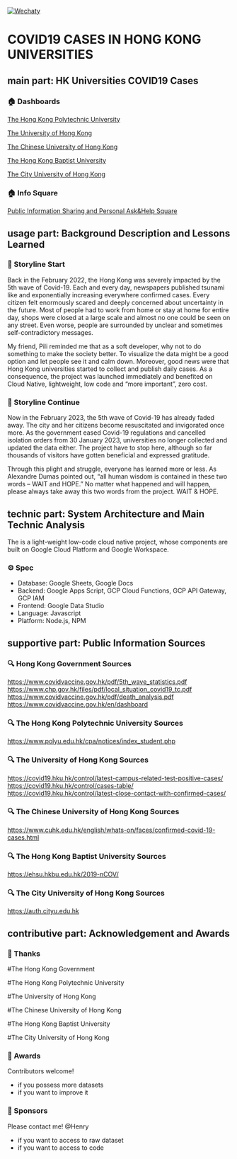 [![Wechaty](https://wechaty.js.org/img/wechaty-logo.svg)](https://www.baidu.com)

# COVID19 CASES IN HONG KONG UNIVERSITIES
## main part: HK Universities COVID19 Cases 

### 🏠 Dashboards

[The Hong Kong Polytechnic University][l1]

[The University of Hong Kong][l2]

[The Chinese University of Hong Kong][l3]

[The Hong Kong Baptist University][l4]

[The City University of Hong Kong][l5]

### 🏠 Info Square

[Public Information Sharing and Personal Ask&Help Square][l6]


[l1]: https://datastudio.google.com/reporting/6f62f56f-fd34-4e7b-9ce3-8991fd35ae5e/page/IVVmC
[l2]: https://datastudio.google.com/reporting/19380e90-a92c-4e22-bbdf-2b4a56b2630a/page/5jWmC
[l3]: https://datastudio.google.com/reporting/fb0280da-c5c8-4b46-bd29-c80978179536/page/6YXmC
[l4]: https://datastudio.google.com/reporting/7ad2ae5c-b543-4d8e-94df-f5dd0419b147
[l5]: https://datastudio.google.com/reporting/b30e540b-3ef6-430c-9abf-94c89c621ade/page/ThbnC
[l6]: https://docs.google.com/document/d/15zdVq6KPEByHO-xtv6hJh-HQz80t6mUyZ5LMeHjtWOU/edit#heading=h.tv3qxy36yxj8


## usage part: Background Description and Lessons Learned

### 🔔 Storyline Start

Back in the February 2022, the Hong Kong was severely impacted by the 5th wave of Covid-19. Each and every day, newspapers published tsunami like and exponentially increasing everywhere confirmed cases. Every citizen felt enormously scared and deeply concerned about uncertainty in the future. Most of people had to work from home or stay at home for entire day, shops were closed at a large scale and almost no one could be seen on any street. Even worse, people are surrounded by unclear and sometimes self-contradictory messages. 

My friend, Pili reminded me that as a soft developer, why not to do something to make the society better. To visualize the data might be a good option and let people see it and calm down. Moreover, good news were that Hong Kong universities started to collect and publish daily cases. As a consequence, the project was launched immediately and benefited on Cloud Native, lightweight, low code and “more important”, zero cost. 

### 🔔 Storyline Continue

Now in the February 2023, the 5th wave of Covid-19 has already faded away. The city and her citizens become resuscitated and invigorated once more. As the government eased Covid-19 regulations and cancelled isolation orders from 30 January 2023, universities no longer collected and updated the data either. The project have to stop here, although so far thousands of visitors have gotten beneficial and expressed gratitude. 

Through this plight and struggle, everyone has learned more or less. As Alexandre Dumas pointed out, “all human wisdom is contained in these two words – WAIT and HOPE.” No matter what happened and will happen, please always take away this two words from the project. WAIT & HOPE.


## technic part: System Architecture and Main Technic Analysis

The is a light-weight low-code cloud native project, whose components are built on Google Cloud Platform and Google Workspace.

### ⚙️ Spec

- Database: Google Sheets, Google Docs 
- Backend: Google Apps Script, GCP Cloud Functions, GCP API Gateway, GCP IAM
- Frontend: Google Data Studio
- Language: Javascript
- Platform: Node.js, NPM


## supportive part: Public Information Sources
### 🔍 Hong Kong Government Sources
https://www.covidvaccine.gov.hk/pdf/5th_wave_statistics.pdf
https://www.chp.gov.hk/files/pdf/local_situation_covid19_tc.pdf
https://www.covidvaccine.gov.hk/pdf/death_analysis.pdf
https://www.covidvaccine.gov.hk/en/dashboard

### 🔍 The Hong Kong Polytechnic University Sources
https://www.polyu.edu.hk/cpa/notices/index_student.php

### 🔍 The University of Hong Kong Sources
https://covid19.hku.hk/control/latest-campus-related-test-positive-cases/
https://covid19.hku.hk/control/cases-table/
https://covid19.hku.hk/control/latest-close-contact-with-confirmed-cases/

### 🔍 The Chinese University of Hong Kong Sources
https://www.cuhk.edu.hk/english/whats-on/faces/confirmed-covid-19-cases.html

### 🔍 The Hong Kong Baptist University Sources
https://ehsu.hkbu.edu.hk/2019-nCOV/

### 🔍 The City University of Hong Kong Sources
https://auth.cityu.edu.hk


## contributive part: Acknowledgement and Awards
### 🎉 Thanks 
#The Hong Kong Government

#The Hong Kong Polytechnic University

#The University of Hong Kong

#The Chinese University of Hong Kong

#The Hong Kong Baptist University

#The City University of Hong Kong

### 🎉 Awards
Contributors welcome!
- if you possess more datasets
- if you want to improve it

### 🎉 Sponsors
Please contact me! @Henry
- if you want to access to raw dataset
- if you want to access to code

